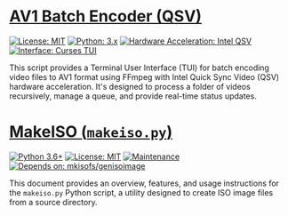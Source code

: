 # [AV1 Batch Encoder (QSV)](ffmpeg/av1_enc_qsv/av1_enc_qsv.md)

[![License: MIT](https://img.shields.io/badge/License-MIT-yellow.svg)](https://opensource.org/licenses/MIT)
[![Python: 3.x](https://img.shields.io/badge/Python-3.x-blue.svg)](https://www.python.org/downloads/)
[![Hardware Acceleration: Intel QSV](https://img.shields.io/badge/Hardware%20Acceleration-Intel%20QSV-orange.svg)](#)
[![Interface: Curses TUI](https://img.shields.io/badge/Interface-Curses%20TUI-lightgrey.svg)](#)

This script provides a Terminal User Interface (TUI) for batch encoding video files to AV1 format using FFmpeg with Intel Quick Sync Video (QSV) hardware acceleration. It's designed to process a folder of videos recursively, manage a queue, and provide real-time status updates.

# [MakeISO (`makeiso.py`)](local-bin/makeiso/makeiso.md)

[![Python 3.6+](https://img.shields.io/badge/python-3.6+-blue.svg)](https://www.python.org/downloads/)
[![License: MIT](https://img.shields.io/badge/License-MIT-yellow.svg)](https://opensource.org/licenses/MIT)
[![Maintenance](https://img.shields.io/badge/Maintained%3F-yes-green.svg)](https://shields.io/)
[![Depends on: mkisofs/genisoimage](https://img.shields.io/badge/depends%20on-mkisofs%2Fgenisoimage-lightgrey.svg)](https://shields.io/)

This document provides an overview, features, and usage instructions for the `makeiso.py` Python script, a utility designed to create ISO image files from a source directory.
